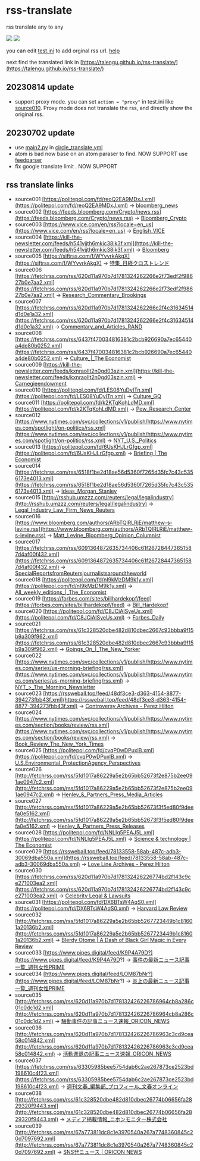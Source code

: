 # rss-translate

rss translate any to any

![](https://github.com/ueui/rss-translate/workflows/circle_translate/badge.svg)
![](https://github.com/ueui/rss-translate/workflows/Deploy/badge.svg)

you can edit [test.ini](https://github.com/ueui/rss-translate/edit/main/test.ini) to add orginal rss url. [help](https://github.com/ueui/rss/issues/2)

next find the translated link in [https://talengu.github.io/rss-translate/](https://talengu.github.io/rss-translate/)

## 20230814 update
- support proxy mode. you can set `action = "proxy"` in test.ini like [source010](https://github.com/ueui/rss-translate/blob/f6648c5262f4fa0926310dbe43fff820bf727ac7/test.ini#L67).
 Proxy mode does not translate the rss, and directly show the original rss.

## 20230702 update 
- use [main2.py](https://github.com/ueui/rss-translate/blob/main/main2.py) in [circle_translate.yml](https://github.com/ueui/rss-translate/blob/aeb61bc36eb1a22fd003677b5209291cf7cb4a87/.github/workflows/circle_translate.yml#L38)
- atom is bad now base on an atom paraser to find. NOW SUPPORT
        use [feedparser](https://pythonhosted.org/feedparser/)
- fix google translate limit . NOW SUPPORT

## rss translate links

 - source001 [https://politepol.com/fd/reoQ2EA9MDxJ.xml](https://politepol.com/fd/reoQ2EA9MDxJ.xml) -> [bloomberg_news](rss/bloomberg_news)
 - source002 [https://feeds.bloomberg.com/Crypto/news.rss](https://feeds.bloomberg.com/Crypto/news.rss) -> [Bloomberg_Crypto](rss/Bloomberg_Crypto)
 - source003 [https://www.vice.com/en/rss?locale=en_us](https://www.vice.com/en/rss?locale=en_us) -> [English_VICE](rss/English_VICE)
 - source004 [https://kill-the-newsletter.com/feeds/h541vjjth6mkic38ik3f.xml](https://kill-the-newsletter.com/feeds/h541vjjth6mkic38ik3f.xml) -> [Bloomberg](rss/Bloomberg)
 - source005 [https://siftrss.com/f/WYvvrkAkgX](https://siftrss.com/f/WYvvrkAkgX) -> [特集_日経クロストレンド](rss/%E7%89%B9%E9%9B%86_%E6%97%A5%E7%B5%8C%E3%82%AF%E3%83%AD%E3%82%B9%E3%83%88%E3%83%AC%E3%83%B3%E3%83%89)
 - source006 [https://fetchrss.com/rss/620d11a970b7d1781324262266e2f73edf2f98627b0e7aa2.xml](https://fetchrss.com/rss/620d11a970b7d1781324262266e2f73edf2f98627b0e7aa2.xml) -> [Research_Commentary_Brookings](rss/Research_Commentary_Brookings)
 - source007 [https://fetchrss.com/rss/620d11a970b7d1781324262266e2f4c31634514d1d0e1a32.xml](https://fetchrss.com/rss/620d11a970b7d1781324262266e2f4c31634514d1d0e1a32.xml) -> [Commentary_and_Articles_RAND](rss/Commentary_and_Articles_RAND)
 - source008 [https://fetchrss.com/rss/6437f470034816381c2bcb926690a7ec65440a4de80b0252.xml](https://fetchrss.com/rss/6437f470034816381c2bcb926690a7ec65440a4de80b0252.xml) -> [Culture_|_The Economist](rss/Culture_%7C_The%20Economist)
 - source009 [https://kill-the-newsletter.com/feeds/kxnraollt2n0gd03szin.xml](https://kill-the-newsletter.com/feeds/kxnraollt2n0gd03szin.xml) -> [Carnegieendowment](rss/Carnegieendowment)
 - source010 [https://politepol.com/fd/LES08YuDyITn.xml](https://politepol.com/fd/LES08YuDyITn.xml) -> [Culture_GQ](rss/Culture_GQ)
 - source011 [https://politepol.com/fd/k2KTqKohLdMD.xml](https://politepol.com/fd/k2KTqKohLdMD.xml) -> [Pew_Research_Center](rss/Pew_Research_Center)
 - source012 [https://www.nytimes.com/svc/collections/v1/publish/https://www.nytimes.com/spotlight/on-politics/rss.xml](https://www.nytimes.com/svc/collections/v1/publish/https://www.nytimes.com/spotlight/on-politics/rss.xml) -> [NYT_U.S._Politics](rss/NYT_U.S._Politics)
 - source013 [https://politepol.com/fd/6UsKHJLrGfgp.xml](https://politepol.com/fd/6UsKHJLrGfgp.xml) -> [Briefing | The Economist](rss/Briefing%20%7C%20The%20Economist)
 - source014 [https://fetchrss.com/rss/6518f1be2d18ae56d5360f7265d35fc7c43c5356173e4013.xml](https://fetchrss.com/rss/6518f1be2d18ae56d5360f7265d35fc7c43c5356173e4013.xml) -> [Ideas_Morgan_Stanley](rss/Ideas_Morgan_Stanley)
 - source015 [http://rsshub.umzzz.com/reuters/legal/legalindustry](http://rsshub.umzzz.com/reuters/legal/legalindustry) -> [Legal_Industry_Law_Firm_News_Reuters](rss/Legal_Industry_Law_Firm_News_Reuters)
 - source016 [https://www.bloomberg.com/authors/ARbTQlRLRjE/matthew-s-levine.rss](https://www.bloomberg.com/authors/ARbTQlRLRjE/matthew-s-levine.rss) -> [Matt_Levine_Bloomberg_Opinion_Columnist](rss/Matt_Levine_Bloomberg_Opinion_Columnist)
 - source017 [https://fetchrss.com/rss/6091364872635734406c61f267284473651587d4af00f432.xml](https://fetchrss.com/rss/6091364872635734406c61f267284473651587d4af00f432.xml) -> [SpecialReportsfromReutersjournalistsaroundtheworld](rss/SpecialReportsfromReutersjournalistsaroundtheworld)
 - source018 [https://politepol.com/fd/nI9kMzDM9k1y.xml](https://politepol.com/fd/nI9kMzDM9k1y.xml) -> [All_weekly_editions_|_The_Economist](rss/All_weekly_editions_%7C_The_Economist)
 - source019 [https://forbes.com/sites/billhardekopf/feed](https://forbes.com/sites/billhardekopf/feed) -> [Bill_Hardekopf](rss/Bill_Hardekopf)
 - source020 [https://politepol.com/fd/C8JCiAISyeUs.xml](https://politepol.com/fd/C8JCiAISyeUs.xml) -> [Forbes_Daily](rss/Forbes_Daily)
 - source021 [https://fetchrss.com/rss/61c328520dbe482d810dbec2667c93bbba9f15b9a309f962.xml](https://fetchrss.com/rss/61c328520dbe482d810dbec2667c93bbba9f15b9a309f962.xml) -> [Goings_On_|_The_New_Yorker](rss/Goings_On_%7C_The_New_Yorker)
 - source022 [https://www.nytimes.com/svc/collections/v1/publish/https://www.nytimes.com/series/us-morning-briefing/rss.xml](https://www.nytimes.com/svc/collections/v1/publish/https://www.nytimes.com/series/us-morning-briefing/rss.xml) -> [NYT_>_The_Morning_Newsletter](rss/NYT_%3E_The_Morning_Newsletter)
 - source023 [https://rssweball.top/feed/48df3ce3-d363-4154-8877-394273fbb43f.xml](https://rssweball.top/feed/48df3ce3-d363-4154-8877-394273fbb43f.xml) -> [Controversy Archives - Perez Hilton](rss/Controversy%20Archives%20-%20Perez%20Hilton)
 - source024 [https://www.nytimes.com/svc/collections/v1/publish/https://www.nytimes.com/section/books/review/rss.xml](https://www.nytimes.com/svc/collections/v1/publish/https://www.nytimes.com/section/books/review/rss.xml) -> [Book_Review_The_New_York_Times](rss/Book_Review_The_New_York_Times)
 - source025 [https://politepol.com/fd/cvqP0wDPuxlB.xml](https://politepol.com/fd/cvqP0wDPuxlB.xml) -> [U.S.Environmental_ProtectionAgency_Perspectives](rss/U.S.Environmental_ProtectionAgency_Perspectives)
 - source026 [http://fetchrss.com/rss/5fd1017a86229a5e2b65bb52673f2e875b2ee091ae0947c2.xml](http://fetchrss.com/rss/5fd1017a86229a5e2b65bb52673f2e875b2ee091ae0947c2.xml) -> [Henley_&_Partners_Press_Media_Articles](rss/Henley_%26_Partners_Press_Media_Articles)
 - source027 [http://fetchrss.com/rss/5fd1017a86229a5e2b65bb52673f3f5ed80f9deefa0e5162.xml](http://fetchrss.com/rss/5fd1017a86229a5e2b65bb52673f3f5ed80f9deefa0e5162.xml) -> [Henley_&_Partners_Press_Releases](rss/Henley_%26_Partners_Press_Releases)
 - source028 [https://politepol.com/fd/NNLIg5PEAJ5L.xml](https://politepol.com/fd/NNLIg5PEAJ5L.xml) -> [Science & technology | The Economist](rss/Science%20%26%20technology%20%7C%20The%20Economist)
 - source029 [https://rssweball.top/feed/78133558-58ab-487c-adb3-30069dba550a.xml](https://rssweball.top/feed/78133558-58ab-487c-adb3-30069dba550a.xml) -> [Love Line Archives - Perez Hilton](rss/Love%20Line%20Archives%20-%20Perez%20Hilton)
 - source030 [https://fetchrss.com/rss/620d11a970b7d178132426226774bd2f143c9ce271003ea2.xml](https://fetchrss.com/rss/620d11a970b7d178132426226774bd2f143c9ce271003ea2.xml) -> [Celebrity Legal & Lawsuits](rss/Celebrity%20Legal%20%26%20Lawsuits)
 - source031 [https://politepol.com/fd/DX6BTsW4AqS0.xml](https://politepol.com/fd/DX6BTsW4AqS0.xml) -> [Harvard Law Review](rss/Harvard%20Law%20Review)
 - source032 [http://fetchrss.com/rss/5fd1017a86229a5e2b65bb5267723449b1c81601a20136b2.xml](http://fetchrss.com/rss/5fd1017a86229a5e2b65bb5267723449b1c81601a20136b2.xml) -> [Blerdy Otome | A Dash of Black Girl Magic in Every Review](rss/Blerdy%20Otome%20%7C%20A%20Dash%20of%20Black%20Girl%20Magic%20in%20Every%20Review)
 - source033 [https://www.pipes.digital/feed/K9P4A79D?](https://www.pipes.digital/feed/K9P4A79D?) -> [事件の最新ニュース記事一覧_週刊女性PRIME](rss/%E4%BA%8B%E4%BB%B6%E3%81%AE%E6%9C%80%E6%96%B0%E3%83%8B%E3%83%A5%E3%83%BC%E3%82%B9%E8%A8%98%E4%BA%8B%E4%B8%80%E8%A6%A7_%E9%80%B1%E5%88%8A%E5%A5%B3%E6%80%A7PRIME)
 - source034 [https://www.pipes.digital/feed/LOM87bNr?](https://www.pipes.digital/feed/LOM87bNr?) -> [炎上の最新ニュース記事一覧_週刊女性PRIME](rss/%E7%82%8E%E4%B8%8A%E3%81%AE%E6%9C%80%E6%96%B0%E3%83%8B%E3%83%A5%E3%83%BC%E3%82%B9%E8%A8%98%E4%BA%8B%E4%B8%80%E8%A6%A7_%E9%80%B1%E5%88%8A%E5%A5%B3%E6%80%A7PRIME)
 - source035 [http://fetchrss.com/rss/620d11a970b7d178132426226786964cb8a286c01c0dc1d2.xml](http://fetchrss.com/rss/620d11a970b7d178132426226786964cb8a286c01c0dc1d2.xml) -> [騒動事件の記事ニュース速報_ORICON_NEWS](rss/%E9%A8%92%E5%8B%95%E4%BA%8B%E4%BB%B6%E3%81%AE%E8%A8%98%E4%BA%8B%E3%83%8B%E3%83%A5%E3%83%BC%E3%82%B9%E9%80%9F%E5%A0%B1_ORICON_NEWS)
 - source036 [http://fetchrss.com/rss/620d11a970b7d178132426226786963c3cd9cea58c014842.xml](http://fetchrss.com/rss/620d11a970b7d178132426226786963c3cd9cea58c014842.xml) -> [活動進退の記事ニュース速報_ORICON_NEWS](rss/%E6%B4%BB%E5%8B%95%E9%80%B2%E9%80%80%E3%81%AE%E8%A8%98%E4%BA%8B%E3%83%8B%E3%83%A5%E3%83%BC%E3%82%B9%E9%80%9F%E5%A0%B1_ORICON_NEWS)
 - source037 [https://fetchrss.com/rss/63305985bee5754dab6c2ae267873ce2523bd198610c4f23.xml](https://fetchrss.com/rss/63305985bee5754dab6c2ae267873ce2523bd198610c4f23.xml) -> [週刊文春_編集部_プロフィール_文春オンライン](rss/%E9%80%B1%E5%88%8A%E6%96%87%E6%98%A5_%E7%B7%A8%E9%9B%86%E9%83%A8_%E3%83%97%E3%83%AD%E3%83%95%E3%82%A3%E3%83%BC%E3%83%AB_%E6%96%87%E6%98%A5%E3%82%AA%E3%83%B3%E3%83%A9%E3%82%A4%E3%83%B3)
 - source038 [http://fetchrss.com/rss/61c328520dbe482d810dbec26774b06656fa2829320f9443.xml](http://fetchrss.com/rss/61c328520dbe482d810dbec26774b06656fa2829320f9443.xml) -> [メディア掲載情報_ニホンモニター株式会社](rss/%E3%83%A1%E3%83%87%E3%82%A3%E3%82%A2%E6%8E%B2%E8%BC%89%E6%83%85%E5%A0%B1_%E3%83%8B%E3%83%9B%E3%83%B3%E3%83%A2%E3%83%8B%E3%82%BF%E3%83%BC%E6%A0%AA%E5%BC%8F%E4%BC%9A%E7%A4%BE)
 - source039 [http://fetchrss.com/rss/67a773811dc8c1e3970540a267a7748360845c20d7097692.xml](http://fetchrss.com/rss/67a773811dc8c1e3970540a267a7748360845c20d7097692.xml) -> [SNS発ニュース | ORICON NEWS](rss/SNS%E7%99%BA%E3%83%8B%E3%83%A5%E3%83%BC%E3%82%B9%20%7C%20ORICON%20NEWS)
